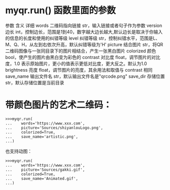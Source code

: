# myqr.run() 函数里面的参数

参数	含义	详细
words	二维码指向链接	str，输入链接或者句子作为参数
version	边长	int，控制边长，范围是1到40，数字越大边长越大,默认边长是取决于你输入的信息的长度和使用的纠错等级
level	纠错等级	str，控制纠错水平，范围是L、M、Q、H，从左到右依次升高，默认纠错等级为'H'
picture	结合图片	str，将QR二维码图像与一张同目录下的图片相结合，产生一张黑白图片
colorized	颜色	bool，使产生的图片由黑白变为彩色的
contrast	对比度	float，调节图片的对比度，1.0 表示原始图片，更小的值表示更低对比度，更大反之。默认为1.0
brightness	亮度	float，调节图片的亮度，其余用法和取值与 contrast 相同
save_name	输出文件名	str，默认输出文件名是"qrcode.png"
save_dir	存储位置	str，默认存储位置是当前目录

# 带颜色图片的艺术二维码：
```
>>>myqr.run(
...    words='https://www.xxx.com',
...    picture='Sources/shiyanlouLogo.png',
...    colorized=True,
...    save_name='artistic.png',
...)
```
也支持动图：
```
>>>myqr.run(
...    words='https://www.xxx.com',
...    picture='Sources/gakki.gif',
...    colorized=True,
...    save_name='Animated.gif',
...)
```


